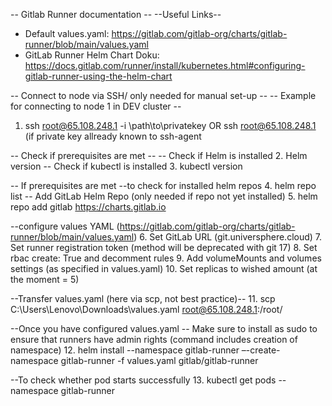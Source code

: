 -- Gitlab Runner documentation --
--Useful Links--
- Default values.yaml: https://gitlab.com/gitlab-org/charts/gitlab-runner/blob/main/values.yaml
- GitLab Runner Helm Chart Doku: https://docs.gitlab.com/runner/install/kubernetes.html#configuring-gitlab-runner-using-the-helm-chart


-- Connect to node via SSH/ only needed for manual set-up --
-- Example for connecting to node 1 in DEV cluster --
1. ssh root@65.108.248.1 -i \path\to\privatekey OR ssh root@65.108.248.1 (if private key allready known to ssh-agent

-- Check if prerequisites are met --
-- Check if Helm is installed
2. Helm version
-- Check if kubectl is installed
3. kubectl version


-- If prerequisites are met
--to check for installed helm repos
4. helm repo list
-- Add GitLab Helm Repo (only needed if repo not yet installed)
5. helm repo add gitlab https://charts.gitlab.io

--configure values YAML (https://gitlab.com/gitlab-org/charts/gitlab-runner/blob/main/values.yaml)
6. Set GitLab URL (git.universphere.cloud)
7. Set runner registration token (method will be deprecated with git 17)
8. Set rbac create: True and decomment rules
9. Add volumeMounts and volumes settings (as specified in values.yaml)
10. Set replicas to wished amount (at the moment = 5)

--Transfer values.yaml (here via scp, not best practice)--
11. scp C:\Users\Lenovo\Downloads\values.yaml root@65.108.248.1:/root/

--Once you have configured values.yaml
-- Make sure to install as sudo to ensure that runners have admin rights (command includes creation of namespace)
12. helm install --namespace gitlab-runner –-create-namespace gitlab-runner -f values.yaml gitlab/gitlab-runner

--To check whether pod starts successfully
13. kubectl get pods --namespace gitlab-runner


